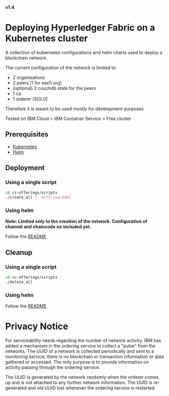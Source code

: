 **v1.4**
# Deploying Hyperledger Fabric on a Kubernetes cluster
A collection of kubernetes configurations and helm charts used to deploy a blockchain network.

The current configuration of the network is limited to:
- 2 organisations
- 2 peers (1 for each org)
- (optional) 2 couchdb state for the peers
- 1 ca
- 1 orderer (SOLO)

Therefore it is meant to be used mostly for development purposes.

Tested on IBM Cloud > IBM Container Service > Free cluster
## Prerequisites
- [Kubernetes](https://kubernetes.io/docs/setup/release/)
- [Helm](https://github.com/helm/helm)

## Deployment
### Using a single script
```bash
cd cs-offerings/scripts
./create_all [--with-couchdb]
```

### Using helm
**Note: Limited only to the creation of the network. Configuration of channel and chaincode no included yet.**

Follow the [README](helm-charts/README.md)

## Cleanup
### Using a single script
```bash
cd cs-offerings/scripts
./delete_all
```

### Using helm
Follow the [README](helm-charts/README.md)

# Privacy Notice
For serviceability needs regarding the number of network activity, IBM has added a mechanism in the ordering service to collect a "pulse" from the networks. The UUID of a network is collected periodically and sent to a monitoring service, there is no blockchain or transaction information or data gathered or accessed. The only purpose is to provide information on activity passing through the ordering service.

The UUID is generated by the network randomly when the orderer comes up and is not attached to any further network information. The UUID is re-generated and old UUID lost whenever the ordering service is restarted.
